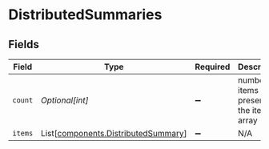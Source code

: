 # DistributedSummaries


## Fields

| Field                                                                                | Type                                                                                 | Required                                                                             | Description                                                                          |
| ------------------------------------------------------------------------------------ | ------------------------------------------------------------------------------------ | ------------------------------------------------------------------------------------ | ------------------------------------------------------------------------------------ |
| `count`                                                                              | *Optional[int]*                                                                      | :heavy_minus_sign:                                                                   | number of items present in the items array                                           |
| `items`                                                                              | List[[components.DistributedSummary](../../models/components/distributedsummary.md)] | :heavy_minus_sign:                                                                   | N/A                                                                                  |